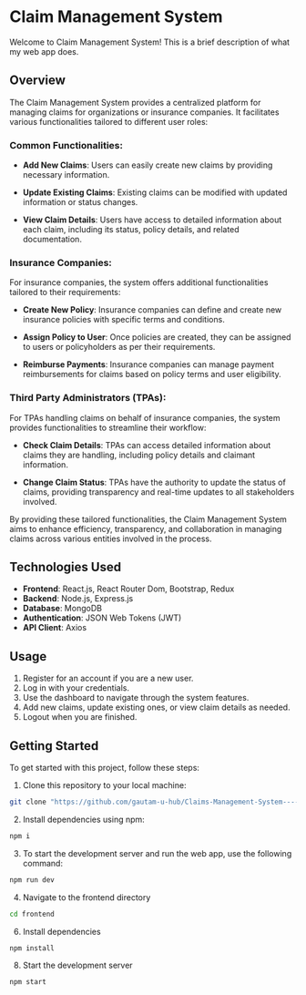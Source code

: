 # Claim Management System 

Welcome to Claim Management System! This is a brief description of what my web app does.

## Overview

The Claim Management System provides a centralized platform for managing claims for organizations or insurance companies. It facilitates various functionalities tailored to different user roles:

### Common Functionalities:

- **Add New Claims**: Users can easily create new claims by providing necessary information.
  
- **Update Existing Claims**: Existing claims can be modified with updated information or status changes.
  
- **View Claim Details**: Users have access to detailed information about each claim, including its status, policy details, and related documentation.

### Insurance Companies:

For insurance companies, the system offers additional functionalities tailored to their requirements:

- **Create New Policy**: Insurance companies can define and create new insurance policies with specific terms and conditions.
  
- **Assign Policy to User**: Once policies are created, they can be assigned to users or policyholders as per their requirements.
  
- **Reimburse Payments**: Insurance companies can manage payment reimbursements for claims based on policy terms and user eligibility.

### Third Party Administrators (TPAs):

For TPAs handling claims on behalf of insurance companies, the system provides functionalities to streamline their workflow:

- **Check Claim Details**: TPAs can access detailed information about claims they are handling, including policy details and claimant information.
  
- **Change Claim Status**: TPAs have the authority to update the status of claims, providing transparency and real-time updates to all stakeholders involved.

By providing these tailored functionalities, the Claim Management System aims to enhance efficiency, transparency, and collaboration in managing claims across various entities involved in the process.



## Technologies Used

- **Frontend**: React.js, React Router Dom, Bootstrap, Redux 
- **Backend**: Node.js, Express.js
- **Database**: MongoDB
- **Authentication**: JSON Web Tokens (JWT)
- **API Client**: Axios


## Usage

1. Register for an account if you are a new user.
2. Log in with your credentials.
3. Use the dashboard to navigate through the system features.
4. Add new claims, update existing ones, or view claim details as needed.
5. Logout when you are finished.

## Getting Started

To get started with this project, follow these steps:

1. Clone this repository to your local machine:

```bash
git clone "https://github.com/gautam-u-hub/Claims-Management-System----DEMO/new/master?filename=README.md"
```
2. Install dependencies using npm:

```bash
npm i
```

3. To start the development server and run the web app, use the following command:


```bash
npm run dev
```
4. Navigate to the frontend directory
```bash
cd frontend
```

6. Install dependencies
```bash
npm install
```

8. Start the development server
```bash
npm start
```

